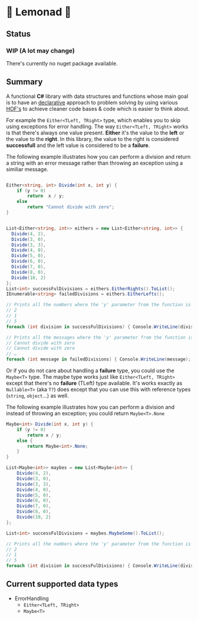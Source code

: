 # 🍋 Lemonad 🍋

## Status

### WIP (A lot may change)

There's currently no nuget package available.

## Summary

A functional **C#** library with data structures and functions whose main goal
is to have an [declarative](https://en.wikipedia.org/wiki/Declarative_programming)
approach to problem solving by using various
[HOF's](https://en.wikipedia.org/wiki/Higher-order_function#C#)
to achieve cleaner code bases & code which is easier to think about.

For example the `Either<TLeft, TRight>` type,
which enables you to skip using exceptions for error handling.
The way `Either<TLeft, TRight>` works is that there's
always one value present. **Either** it's the
value to the **left** or the value to the **right**.
In this library, the value to the right is considered **successfull**
and the left value is considered to be a **failure**.

The following example illustrates how you can perform a division
and return a string with an error message rather
than throwing an exception using a similiar message.

```csharp

Either<string, int> Divide(int x, int y) {
    if (y != 0)
        return  x / y;
    else
        return "Cannot divide with zero";
}


List<Either<string, int>> eithers = new List<Either<string, int>> {
  Divide(4, 2),
  Divide(3, 0),
  Divide(3, 3),
  Divide(4, 0),
  Divide(5, 0),
  Divide(6, 0),
  Divide(7, 0),
  Divide(8, 0),
  Divide(10, 2)
};
List<int> successFulDivisions = eithers.EitherRights().ToList();
IEnumerable<string> failedDivisions = eithers.EitherLefts();

// Prints all the numbers where the 'y' parameter from the function is not 0.
// 2
// 1
// 5
foreach (int division in successFulDivisions) { Console.WriteLine(division); }

// Prints all the messages where the 'y' parameter from the function is 0.
// Cannot divide with zero
// Cannot divide with zero
// …
foreach (int message in failedDivisions) { Console.WriteLine(message); }


```

Or if you do not care about handling a **failure** type,
you could use the `Maybe<T>` type. The maybe type works
just like `Either<TLeft, TRight>` except that there's
no **failure** (TLeft) type available.
It's works exactly as `Nullable<T>` (aka `T?`)
does except that you can use this with reference
types (`string`, `object`…) as well.

The following example illustrates how you can perform a division
and instead of throwing an exception; you could return `Maybe<T>.None`

``` csharp
Maybe<int> Divide(int x, int y) {
    if (y != 0)
        return x / y;
    else {
        return Maybe<int>.None;
    }
}

List<Maybe<int>> maybes = new List<Maybe<int>> {
    Divide(4, 2),
    Divide(3, 0),
    Divide(3, 3),
    Divide(4, 0),
    Divide(5, 0),
    Divide(6, 0),
    Divide(7, 0),
    Divide(8, 0),
    Divide(10, 2)
};

List<int> successFulDivisions = maybes.MaybeSome().ToList();

// Prints all the numbers where the 'y' parameter from the function is not 0.
// 2
// 1
// 5
foreach (int division in successFulDivisions) { Console.WriteLine(division); }


```

## Current supported data types

* ErrorHandling
  * `Either<TLeft, TRight>`
  * `Maybe<T>`
